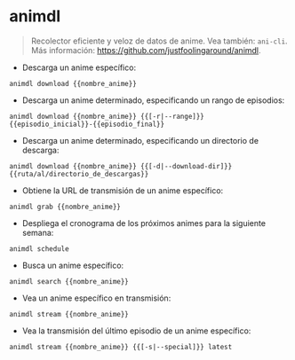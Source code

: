 # animdl

> Recolector eficiente y veloz de datos de anime.
> Vea también: `ani-cli`.
> Más información: <https://github.com/justfoolingaround/animdl>.

- Descarga un anime específico:

`animdl download {{nombre_anime}}`

- Descarga un anime determinado, especificando un rango de episodios:

`animdl download {{nombre_anime}} {{[-r|--range]}} {{episodio_inicial}}-{{episodio_final}}`

- Descarga un anime determinado, especificando un directorio de descarga:

`animdl download {{nombre_anime}} {{[-d|--download-dir]}} {{ruta/al/directorio_de_descargas}}`

- Obtiene la URL de transmisión de un anime específico:

`animdl grab {{nombre_anime}}`

- Despliega el cronograma de los próximos animes para la siguiente semana:

`animdl schedule`

- Busca un anime específico:

`animdl search {{nombre_anime}}`

- Vea un anime específico en transmisión:

`animdl stream {{nombre_anime}}`

- Vea la transmisión del último episodio de un anime específico:

`animdl stream {{nombre_anime}} {{[-s|--special]}} latest`
